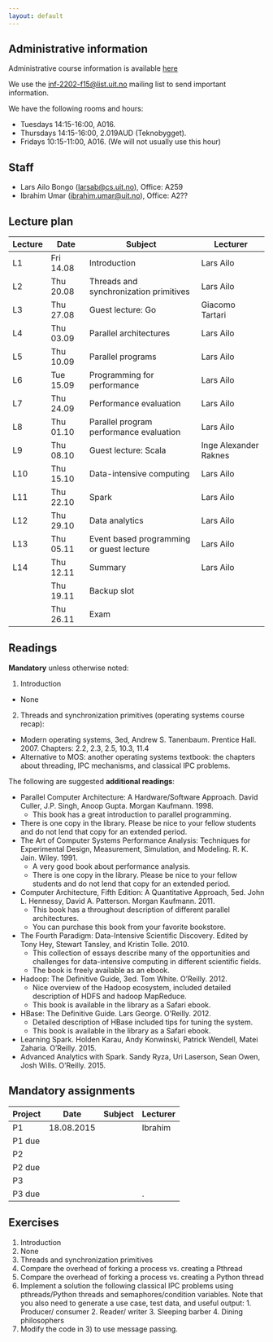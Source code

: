```yaml
---
layout: default
---
```


## Administrative information

Administrative course information is available [here](https://uit.no/studietilbud/emner/emne?p_document_id=408051)

We use the [inf-2202-f15@list.uit.no](https://list.uit.no/sympa/info/inf-2202-f15) mailing list to send important information.

We have the following rooms and hours:

- Tuesdays 14:15-16:00, A016.
- Thursdays 14:15-16:00, 2.019AUD (Teknobygget).
- Fridays 10:15-11:00, A016. (We will not usually use this hour)

## Staff

- Lars Ailo Bongo (larsab@cs.uit.no), Office: A259
- Ibrahim Umar (ibrahim.umar@uit.no), Office: A2??

## Lecture plan

| Lecture 	| Date		| Subject	| Lecturer |
|-----------|-----------|-----------|----------|
| L1  | Fri 14.08 | Introduction | Lars Ailo |
| L2  | Thu 20.08 | Threads and synchronization primitives	| Lars Ailo |
| L3  | Thu 27.08 | Guest lecture: Go						| Giacomo Tartari |
| L4  | Thu 03.09 | Parallel architectures					| Lars Ailo |
| L5  | Thu 10.09 | Parallel programs						| Lars Ailo |
| L6  | Tue 15.09 | Programming for performance				| Lars Ailo |
| L7  | Thu 24.09 | Performance evaluation					| Lars Ailo |
| L8  | Thu 01.10 | Parallel program performance evaluation | Lars Ailo |
| L9  | Thu 08.10 | Guest lecture: Scala					| Inge Alexander Raknes |
| L10 | Thu 15.10 | Data-intensive computing				| Lars Ailo |
| L11 | Thu 22.10 | Spark									| Lars Ailo |
| L12 | Thu 29.10 | Data analytics							| Lars Ailo |
| L13 | Thu 05.11 | Event based programming or guest lecture | Lars Ailo |
| L14 | Thu 12.11 | Summary									| Lars Ailo |
|	  | Thu 19.11 | Backup slot 							| |
|	  | Thu 26.11 | Exam 									| |

## Readings

**Mandatory** unless otherwise noted:

1. Introduction
  * None
2. Threads and synchronization primitives (operating systems course recap):
  * Modern operating systems, 3ed, Andrew S. Tanenbaum. Prentice Hall. 2007. Chapters: 2.2, 2.3, 2.5, 10.3, 11.4
  * Alternative to MOS: another operating systems textbook: the chapters about threading, IPC mechanisms, and classical IPC problems.

The following are suggested **additional readings**:

* Parallel Computer Architecture: A Hardware/Software Approach. David Culler, J.P. Singh, Anoop Gupta. Morgan Kaufmann. 1998.
  * This book has a great introduction to parallel programming.
 * There is one copy in the library. Please be nice to your fellow students and do not lend that copy for an extended period.
* The Art of Computer Systems Performance Analysis: Techniques for Experimental Design, Measurement, Simulation, and Modeling. R. K. Jain. Wiley. 1991.
  * A very good book about performance analysis.
  * There is one copy in the library. Please be nice to your fellow students and do not lend that copy for an extended period.
* Computer Architecture, Fifth Edition: A Quantitative Approach, 5ed. John L. Hennessy, David A. Patterson. Morgan Kaufmann. 2011.
  * This book has a throughout description of different parallel architectures.
  * You can purchase this book from your favorite bookstore.
* The Fourth Paradigm: Data-Intensive Scientific Discovery. Edited by Tony Hey, Stewart Tansley, and Kristin Tolle. 2010.
  * This collection of essays describe many of the opportunities and challenges for data-intensive computing in different scientific fields.
  * The book is freely available as an ebook.
* Hadoop: The Definitive Guide, 3ed. Tom White. O’Reilly. 2012.
  * Nice overview of the Hadoop ecosystem, included detailed description of HDFS and hadoop MapReduce.
  * This book is available in the library as a Safari ebook.
* HBase: The Definitive Guide. Lars George. O’Reilly. 2012.
  * Detailed description of HBase included tips for tuning the system.
  * This book is available in the library as a Safari ebook.
* Learning Spark. Holden Karau, Andy Konwinski, Patrick Wendell, Matei Zaharia. O’Reilly. 2015.
* Advanced Analytics with Spark. Sandy Ryza, Uri Laserson, Sean Owen, Josh Wills. O’Reilly. 2015.

## Mandatory assignments

| Project |	Date       | Subject | Lecturer |
|---------|------------|---------|----------|
| P1 	  | 18.08.2015 | | Ibrahim |
| P1 due  |            |  |  |
| P2	  |            |  |  |
| P2 due  |            |  |  |
| P3      |            |  |  |
| P3 due  |            |  | . |


## Exercises

1. Introduction
  1.  None
2. Threads and synchronization primitives
  1. Compare the overhead of forking a process vs. creating a Pthread
  2. Compare the overhead of forking a process vs. creating a Python thread
  3. Implement a solution the following classical IPC problems using pthreads/Python threads and semaphores/condition variables. Note that you also need to generate a use case, test data, and useful output:
    1. Producer/ consumer
    2. Reader/ writer
    3. Sleeping barber
    4. Dining philosophers
  4. Modify the code in 3) to use message passing.
